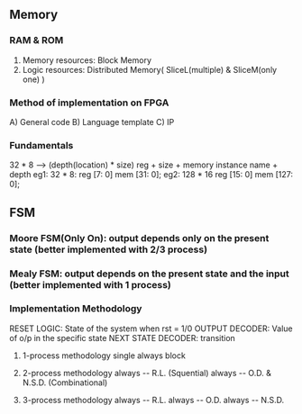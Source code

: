 ## Memory
### RAM & ROM
1) Memory resources: Block Memory
2) Logic resources: Distributed Memory( SliceL(multiple) & SliceM(only one) )
   
### Method of implementation on FPGA
A) General code
B) Language template
C) IP

### Fundamentals
32 * 8 --> (depth(location) * size)
reg + size + memory instance name + depth
eg1: 32 * 8: reg [7: 0] mem [31: 0];
eg2: 128 * 16 reg [15: 0] mem [127: 0];

## FSM
### Moore FSM(Only On): output depends only on the present state (better implemented with 2/3 process)

### Mealy FSM: output depends on the present state and the input (better implemented with 1 process)

### Implementation Methodology
RESET LOGIC:    State of the system when rst = 1/0
OUTPUT DECODER: Value of o/p in the specific state
NEXT STATE DECODER: transition

1) 1-process methodology
   single always block

2) 2-process methodology
   always -- R.L.           (Squential)
   always -- O.D. & N.S.D.  (Combinational)

3) 3-process methodology
   always -- R.L.
   always -- O.D.
   always -- N.S.D.
